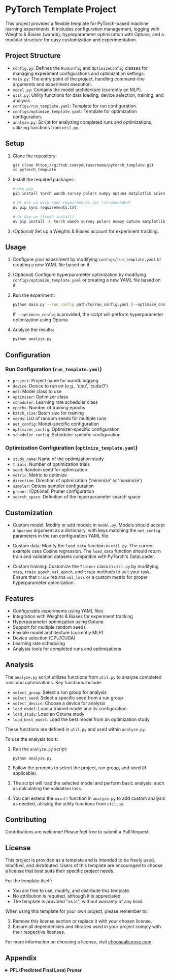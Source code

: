 # PyTorch Template Project

This project provides a flexible template for PyTorch-based machine learning experiments.
It includes configuration management, logging with Weights & Biases (wandb), hyperparameter optimization with Optuna, and a modular structure for easy customization and experimentation.

## Project Structure

- `config.py`: Defines the `RunConfig` and `OptimizeConfig` classes for managing experiment configurations and optimization settings.
- `main.py`: The entry point of the project, handling command-line arguments and experiment execution.
- `model.py`: Contains the model architecture (currently an MLP).
- `util.py`: Utility functions for data loading, device selection, training, and analysis.
- `configs/run_template.yaml`: Template for run configuration.
- `configs/optimize_template.yaml`: Template for optimization configuration.
- `analyze.py`: Script for analyzing completed runs and optimizations, utilizing functions from `util.py`.

## Setup

1. Clone the repository:
   ```sh
   git clone https://github.com/yourusername/pytorch_template.git
   cd pytorch_template
   ```

2. Install the required packages:
   ```sh
   # Use pip
   pip install torch wandb survey polars numpy optuna matplotlib scienceplots

   # Or Use uv with sync requirements.txt (recommended)
   uv pip sync requirements.txt

   # Or Use uv (fresh install)
   uv pip install -U torch wandb survey polars numpy optuna matplotlib scienceplots
   ```

3. (Optional) Set up a Weights & Biases account for experiment tracking.

## Usage

1. Configure your experiment by modifying `configs/run_template.yaml` or creating a new YAML file based on it.

2. (Optional) Configure hyperparameter optimization by modifying `configs/optimize_template.yaml` or creating a new YAML file based on it.

3. Run the experiment:
   ```sh
   python main.py --run_config path/to/run_config.yaml [--optimize_config path/to/optimize_config.yaml]
   ```

   If `--optimize_config` is provided, the script will perform hyperparameter optimization using Optuna.

4. Analyze the results:
   ```sh
   python analyze.py
   ```

## Configuration

### Run Configuration (`run_template.yaml`)

- `project`: Project name for wandb logging
- `device`: Device to run on (e.g., 'cpu', 'cuda:0')
- `net`: Model class to use
- `optimizer`: Optimizer class
- `scheduler`: Learning rate scheduler class
- `epochs`: Number of training epochs
- `batch_size`: Batch size for training
- `seeds`: List of random seeds for multiple runs
- `net_config`: Model-specific configuration
- `optimizer_config`: Optimizer-specific configuration
- `scheduler_config`: Scheduler-specific configuration

### Optimization Configuration (`optimize_template.yaml`)

- `study_name`: Name of the optimization study
- `trials`: Number of optimization trials
- `seed`: Random seed for optimization
- `metric`: Metric to optimize
- `direction`: Direction of optimization ('minimize' or 'maximize')
- `sampler`: Optuna sampler configuration
- `pruner`: (Optional) Pruner configuration
- `search_space`: Definition of the hyperparameter search space

## Customization

- Custom model: Modify or add models in `model.py`. Models should accept a `hparams` argument as a dictionary, with keys matching the `net_config` parameters in the run configuration YAML file.

- Custom data: Modify the `load_data` function in `util.py`. The current example uses Cosine regression. The `load_data` function should return train and validation datasets compatible with PyTorch's DataLoader.

- Custom training: Customize the `Trainer` class in `util.py` by modifying `step`, `train_epoch`, `val_epoch`, and `train` methods to suit your task. Ensure that `train` returns `val_loss` or a custom metric for proper hyperparameter optimization.

## Features

- Configurable experiments using YAML files
- Integration with Weights & Biases for experiment tracking
- Hyperparameter optimization using Optuna
- Support for multiple random seeds
- Flexible model architecture (currently MLP)
- Device selection (CPU/CUDA)
- Learning rate scheduling
- Analysis tools for completed runs and optimizations

## Analysis

The `analyze.py` script utilizes functions from `util.py` to analyze completed runs and optimizations. Key functions include:

- `select_group`: Select a run group for analysis
- `select_seed`: Select a specific seed from a run group
- `select_device`: Choose a device for analysis
- `load_model`: Load a trained model and its configuration
- `load_study`: Load an Optuna study
- `load_best_model`: Load the best model from an optimization study

These functions are defined in `util.py` and used within `analyze.py`.

To use the analysis tools:

1. Run the `analyze.py` script:
   ```
   python analyze.py
   ```

2. Follow the prompts to select the project, run group, and seed (if applicable).

3. The script will load the selected model and perform basic analysis, such as calculating the validation loss.

4. You can extend the `main()` function in `analyze.py` to add custom analysis as needed, utilizing the utility functions from `util.py`.

## Contributing

Contributions are welcome! Please feel free to submit a Pull Request.

## License

This project is provided as a template and is intended to be freely used, modified, and distributed. Users of this template are encouraged to choose a license that best suits their specific project needs. 

For the template itself:
- You are free to use, modify, and distribute this template.
- No attribution is required, although it is appreciated.
- The template is provided "as is", without warranty of any kind.

When using this template for your own project, please remember to:
1. Remove this license section or replace it with your chosen license.
2. Ensure all dependencies and libraries used in your project comply with their respective licenses.

For more information on choosing a license, visit [choosealicense.com](https://choosealicense.com/).

## Appendix

<details>
<summary><strong>PFL (Predicted Final Loss) Pruner</strong></summary>

### Overview
The PFL pruner is a custom pruner that helps optimize hyperparameter search by early stopping unpromising trials. It maintains top k trials based on validation loss and prunes trials if their predicted final loss is worse than the worst saved PFL.

### Key Features
- Maintains top k trials based on validation loss
- Predicts final loss using loss history
- Supports multiple random seeds
- Compatible with Optuna's pruning interface

### Configuration
In your `optimize_template.yaml`, configure the pruner under the `pruner` section:

```yaml
pruner:
  name: pruner.PFLPruner
  kwargs:
    n_startup_trials: 10    # Number of trials to run before pruning starts
    n_warmup_epochs: 10     # Number of epochs to run before pruning can occur
    top_k: 10              # Number of best trials to maintain
    target_epoch: 50       # Target epoch for final loss prediction
```

### Parameters
- `n_startup_trials`: Number of trials to run before pruning starts
- `n_warmup_epochs`: Number of epochs to wait before pruning can occur within each trial
- `top_k`: Number of best trials to maintain for comparison
- `target_epoch`: Target epoch number used for final loss prediction

### How It Works
1. For the first `n_startup_trials`, all trials run without pruning
2. Within each trial, no pruning occurs during the first `n_warmup_epochs`
3. After warmup:
   - The pruner maintains a list of top k trials based on validation loss
   - For each trial, it predicts the final loss using the loss history
   - If a trial's predicted final loss is worse than all saved trials, it is pruned

</details>

